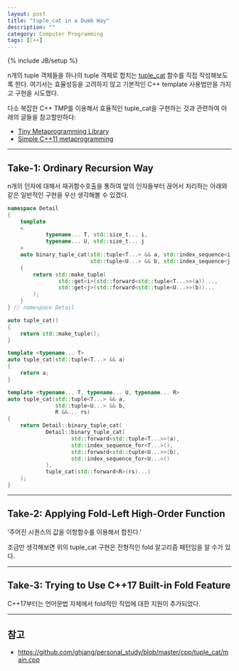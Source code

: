 ```yaml
---
layout: post
title: "tuple_cat in a Dumb Way"
description: ""
category: Computer Programming
tags: [C++]
---
```

{% include JB/setup %}

n개의 tuple 객체들을 하나의 tuple 객체로 합치는 [tuple_cat](http://en.cppreference.com/w/cpp/utility/tuple/tuple_cat) 함수를 직접 작성해보도록 한다. 여기서는 효율성등을 고려하지 않고 기본적인 C++ template 사용법만을 가지고 구현을 시도했다.

다소 복잡한 C++ TMP를 이용해서 효율적인 tuple_cat을 구현하는 것과 관련하여 아래의 글들을 참고할만하다:
+ [Tiny Metaprogramming Library](http://ericniebler.com/2014/11/13/tiny-metaprogramming-library/)
+ [Simple C++11 metaprogramming](http://pdimov.com/cpp2/simple_cxx11_metaprogramming.html)

---

## Take-1: Ordinary Recursion Way

n개의 인자에 대해서 재귀함수호출을 통하여 앞의 인자들부터 끊어서 처리하는 아래와 같은 일반적인 구현을 우선 생각해볼 수 있겠다.

```cpp
namespace Detail
{
    template
    <
            typename... T, std::size_t... i,
            typename... U, std::size_t... j
    >
    auto binary_tuple_cat(std::tuple<T...> && a, std::index_sequence<i...>,
                          std::tuple<U...> && b, std::index_sequence<j...>)
    {
        return std::make_tuple(
                std::get<i>(std::forward<std::tuple<T...>>(a))...,
                std::get<j>(std::forward<std::tuple<U...>>(b))...
        );
    }
} // namespace Detail

auto tuple_cat()
{
    return std::make_tuple();
}

template <typename... T>
auto tuple_cat(std::tuple<T...> && a)
{
    return a;
}

template <typename... T, typename... U, typename... R>
auto tuple_cat(std::tuple<T...> && a,
               std::tuple<U...> && b,
               R &&... rs)
{
    return Detail::binary_tuple_cat(
            Detail::binary_tuple_cat(
                    std::forward<std::tuple<T...>>(a),
                    std::index_sequence_for<T...>(),
                    std::forward<std::tuple<U...>>(b),
                    std::index_sequence_for<U...>()
            ),
            tuple_cat(std::forward<R>(rs)...)
    );
}
```

---

## Take-2: Applying Fold-Left High-Order Function

'주어진 시퀀스의 값을 이항함수를 이용해서 합친다.'

조금만 생각해보면 위의 tuple_cat 구현은 전형적인 fold 알고리즘 패턴임을 알 수가 있다.

---

## Take-3: Trying to Use C++17 Built-in Fold Feature

C++17부터는 언어문법 자체에서 fold적인 작업에 대한 지원이 추가되었다.

---

## 참고

+ <https://github.com/ghjang/personal_study/blob/master/cpp/tuple_cat/main.cpp>
